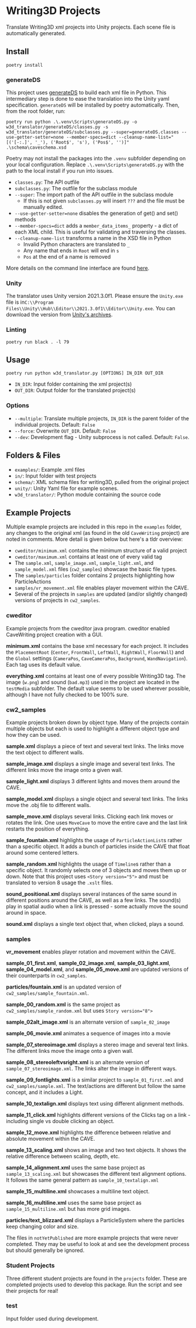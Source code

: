 # Writing3D Projects

Translate Writing3D xml projects into Unity projects. Each scene file is automatically generated.

## Install

```console
poetry install
```

### generateDS

This project uses [generateDS](https://www.davekuhlman.org/generateDS.html) to build each xml file in Python. This intermediary step is done to ease the translation into the Unity yaml specification. `generateDS` will be installed by poetry automatically. Then, from the root folder, run:

```console
poetry run python .\.venv\Scripts\generateDS.py -o w3d_translator/generateDS/classes.py -s w3d_translator/generateDS/subclasses.py --super=generateDS.classes --use-getter-setter=none --member-specs=dict --cleanup-name-list="[('[-:.]', '_'), ('Root$', 's'), ('Pos$', '')]" .\schema\caveschema.xsd
```

Poetry may not install the packages into the `.venv` subfolder depending on your local configuration. Replace `.\.venv\Scripts\generateDS.py` with the path to the local install if you run into issues.

* `classes.py`: The API outfile
* `subclasses.py`: The outfile for the subclass module
* `--super`: The import path of the API outfile in the subclass module
  * If this is not given `subclasses.py` will insert `???` and the file must be manually edited.
* `--use-getter-setter=none` disables the generation of get() and set() methods
* `--member-specs=dict` adds a `member_data_items_` property - a dict of each XML child. This is useful for validating and traversing the classes.
* `--cleanup-name-list` transforms a name in the XSD file in Python
  * Invalid Python characters are translated to `_`
  * Any name that ends in `Root` will end in `s`
  * `Pos` at the end of a name is removed

More details on the command line interface are found [here](https://www.davekuhlman.org/generateDS.html#the-command-line-interface-how-to-use-it).

### Unity

The translator uses Unity version 2021.3.0f1. Please ensure the `Unity.exe` file is in`C:\\Program Files\\Unity\\Hub\\Editor\\2021.3.0f1\\Editor\\Unity.exe`. You can download the version from [Unity's archives](https://unity3d.com/get-unity/download/archive).

### Linting

```console
poetry run black . -l 79
```

## Usage

`poetry run python w3d_translator.py [OPTIONS] IN_DIR OUT_DIR`

* `IN_DIR`: Input folder containing the xml project(s)
* `OUT_DIR`: Output folder for the translated project(s)

### Options

* `--multiple`: Translate multiple projects, `IN_DIR` is the parent folder of the individual projects. Default: `False`
* `--force`: Overwrite `OUT_DIR`. Default: `False`
* `--dev`: Development flag - Unity subprocess is not called. Default: `False`.  

## Folders & Files

* `examples/`: Example .xml files
* `in/`: Input folder with test projects
* `schema/`: XML schema files for writing3D, pulled from the original project
* `unity/`: Unity Yaml file for example scenes.
* `w3d_translator/`: Python module containing the source code

## Example Projects

Multiple example projects are included in this repo in the `examples` folder, any changes to the original xml (as found in the old `CaveWriting` project) are noted in comments. More detail is given below but here's a tldr overview:

* `cweditor/minimum.xml` contains the minimum structure of a valid project
* `cweditor/maximum.xml` contains at least one of every valid tag
* The `sample.xml`, `sample_image.xml`, `sample_light.xml`, and `sample_model.xml` files (`cw2_samples`) showcase the basic file types.
* The `samples/particles` folder contains 2 projects highlighting how ParticleActions
* `samples/vr_movement.xml` file enables player movement within the CAVE.
* Several of the projects in `samples` are updated (and/or slightly changed) versions of projects in `cw2_samples`.

### cweditor

Example projects from the cweditor java program. cweditor enabled CaveWriting project creation with a GUI.

**minimum.xml** contains the base xml necessary for each project. It includes the `PlacementRoot` (`Center`, `FrontWall`, `LeftWall`, `RightWall`, `FloorWall`) and the `Global` settings (`CameraPos`, `CaveCameraPos`, `Background`, `WandNavigation`). Each tag uses its default value.

**everything.xml** contains at least one of every possible Writing3D tag. The image (`w.png`) and sound (`bad.mp3`) used in the project are located in the `testMedia` subfolder. The default value seems to be used wherever possible, although I have not fully checked to be 100% sure.

### cw2_samples

Example projects broken down by object type. Many of the projects contain multiple objects but each is used to highlight a different object type and how they can be used.

**sample.xml** displays a piece of text and several text links. The links move the text object  to different walls.

**sample_image.xml** displays a single image and several text links. The different links move the image onto a given wall.

**sample_light.xml** displays 3 different lights and moves them around the CAVE.

**sample_model.xml** displays a single object and several text links. The links move the .obj file to different walls.

**sample_move.xml** displays several links. Clicking each link moves or rotates the link. One uses `MoveCave` to move the entire cave and the last link restarts the position of everything.

**sample_fountain.xml** highlights the usage of  `ParticleActionList`s rather than a specific object. It adds a bunch of particles inside the CAVE that float around some centered letters.

**sample_random.xml** highlights the usage of `Timeline`s rather than a specific object. It randomly selects one of 3 objects and moves them up or down. Note that this project uses `<Story version="5">` and must be translated to version 8 usage the `.xslt` files.

**sound_positional.xml** displays several instances of the same sound in different positions around the CAVE, as well as a few links. The sound(s) play in spatial audio when a link is pressed - some actually move the sound around in space.

**sound.xml** displays a single text object that, when clicked, plays a sound.

### samples

**vr_movement** enables player rotation and movement within the CAVE.

**sample_01_first.xml**, **sample_02_image.xml**, **sample_03_light.xml**, **sample_04_model.xml**, and **sample_05_move.xml** are updated versions of their counterparts in `cw2_samples`.

**particles/fountain.xml** is an updated version of `cw2_samples/sample_fountain.xml`.

**sample_00_random.xml** is the same project as `cw2_samples/sample_random.xml` but uses `Story version="8">`

**sample_02alt_image.xml** is an alternate version of `sample_02_image`

**sample_06_movie.xml** animates a sequence of images into a movie

**sample_07_stereoimage.xml** displays a stereo image and several text links. The different links move the image onto a given wall.

**sample_08_stereoleftvsright.xml** is an alternate version of `sample_07_stereoimage.xml`. The links alter the image in different ways.

**sample_09_fontlights.xml** is a similar project to `sample_01_first.xml` and `cw2_samples/sample.xml`. The text/actions are different but follow the same concept, and it includes a Light.

**sample_10_textalign.xml** displays text using different alignment methods.

**sample_11_click.xml** highlights different versions of the Clicks tag on a link - including single vs double clicking an object.

**sample_12_move.xml** highlights the difference between relative and absolute movement within the CAVE.

**sample_13_scaling.xml** shows an image and two text objects. It shows the relative difference between scaling, depth, etc.

**sample_14_alignment.xml** uses the same base project as `sample_13_scaling.xml` but showcases the different text alignment options. It follows the same general pattern as `sample_10_textalign.xml`

**sample_15_multiline.xml** showcases a multiline text object.

**sample_16_multiline.xml** uses the same base project as `sample_15_multiline.xml` but has more grid images.

**particles/text_blizzard.xml** displays a ParticleSystem where the particles keep changing color and size.

The files in `notYetPublished` are more example projects that were never completed. They may be useful to look at and see the development process but should generally be ignored.

### Student Projects

Three different student projects are found in the `projects` folder. These are completed projects used to develop this package. Run the script and see their projects for real!

### test

Input folder used during development.
